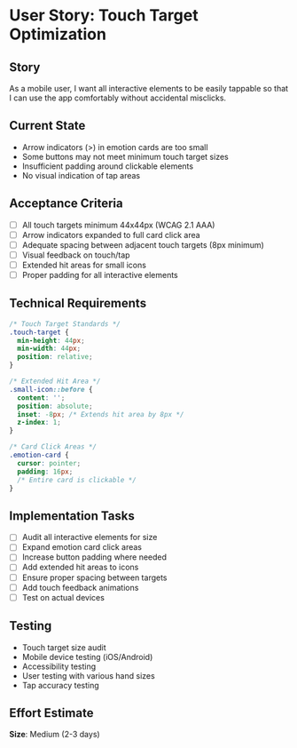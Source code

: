 # User Story: Touch Target Optimization

## Story
As a mobile user, I want all interactive elements to be easily tappable so that I can use the app comfortably without accidental misclicks.

## Current State
- Arrow indicators (>) in emotion cards are too small
- Some buttons may not meet minimum touch target sizes
- Insufficient padding around clickable elements
- No visual indication of tap areas

## Acceptance Criteria
- [ ] All touch targets minimum 44x44px (WCAG 2.1 AAA)
- [ ] Arrow indicators expanded to full card click area
- [ ] Adequate spacing between adjacent touch targets (8px minimum)
- [ ] Visual feedback on touch/tap
- [ ] Extended hit areas for small icons
- [ ] Proper padding for all interactive elements

## Technical Requirements
```css
/* Touch Target Standards */
.touch-target {
  min-height: 44px;
  min-width: 44px;
  position: relative;
}

/* Extended Hit Area */
.small-icon::before {
  content: '';
  position: absolute;
  inset: -8px; /* Extends hit area by 8px */
  z-index: 1;
}

/* Card Click Areas */
.emotion-card {
  cursor: pointer;
  padding: 16px;
  /* Entire card is clickable */
}
```

## Implementation Tasks
- [ ] Audit all interactive elements for size
- [ ] Expand emotion card click areas
- [ ] Increase button padding where needed
- [ ] Add extended hit areas to icons
- [ ] Ensure proper spacing between targets
- [ ] Add touch feedback animations
- [ ] Test on actual devices

## Testing
- Touch target size audit
- Mobile device testing (iOS/Android)
- Accessibility testing
- User testing with various hand sizes
- Tap accuracy testing

## Effort Estimate
**Size**: Medium (2-3 days)